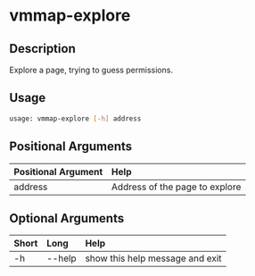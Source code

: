 <!-- THIS PART OF THIS FILE IS AUTOGENERATED. DO NOT MODIFY IT. See scripts/generate_docs.sh -->




# vmmap-explore

## Description


Explore a page, trying to guess permissions.
## Usage


```bash
usage: vmmap-explore [-h] address

```
## Positional Arguments

|Positional Argument|Help|
| :--- | :--- |
|address|Address of the page to explore|

## Optional Arguments

|Short|Long|Help|
| :--- | :--- | :--- |
|-h|--help|show this help message and exit|

<!-- END OF AUTOGENERATED PART. Do not modify this line or the line below, they mark the end of the auto-generated part of the file. If you want to extend the documentation in a way which cannot easily be done by adding to the command help description, write below the following line. -->
<!-- ------------\>8---- ----\>8---- ----\>8------------ -->

